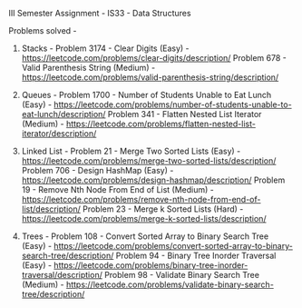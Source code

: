 III Semester Assignment - IS33 - Data Structures

Problems solved - 
1. Stacks -
       Problem 3174 - Clear Digits (Easy) - https://leetcode.com/problems/clear-digits/description/
       Problem 678 - Valid Parenthesis String (Medium) - https://leetcode.com/problems/valid-parenthesis-string/description/

2. Queues -
       Problem 1700 - Number of Students Unable to Eat Lunch (Easy) - https://leetcode.com/problems/number-of-students-unable-to-eat-lunch/description/
       Problem 341 - Flatten Nested List Iterator (Medium) - https://leetcode.com/problems/flatten-nested-list-iterator/description/

3. Linked List -
       Problem 21 - Merge Two Sorted Lists (Easy) - https://leetcode.com/problems/merge-two-sorted-lists/description/
       Problem 706 - Design HashMap (Easy) - https://leetcode.com/problems/design-hashmap/description/
       Problem 19 - Remove Nth Node From End of List (Medium) - https://leetcode.com/problems/remove-nth-node-from-end-of-list/description/
       Problem 23 - Merge k Sorted Lists (Hard) - https://leetcode.com/problems/merge-k-sorted-lists/description/

4. Trees -
       Problem 108 - Convert Sorted Array to Binary Search Tree (Easy) - https://leetcode.com/problems/convert-sorted-array-to-binary-search-tree/description/
       Problem 94 - Binary Tree Inorder Traversal (Easy) - https://leetcode.com/problems/binary-tree-inorder-traversal/description/
       Problem 98 - Validate Binary Search Tree (Medium) - https://leetcode.com/problems/validate-binary-search-tree/description/
       
